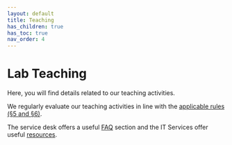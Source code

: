 ```yaml
---
layout: default
title: Teaching
has_children: true
has_toc: true
nav_order: 4
---
```


# Lab Teaching

Here, you will find details related to our teaching activities.

We regularly evaluate our teaching activities in line with the [applicable rules (§5 and §6)](https://www.uni-bamberg.de/fileadmin/www.abt-studium/Rechtsvorschriften/1Organisation/Evaluation%20Lehre%20Studium/180305-O-Sicherung-Qualitaet-Lehre-Studium.pdf).

The service desk offers a useful [FAQ](https://www.uni-bamberg.de/wi/studium/servicedeskwi/faq/) section and the IT Services offer useful [resources](https://www.uni-bamberg.de/its/dienstleistungen/support/ersti-hilfe-paket/).
